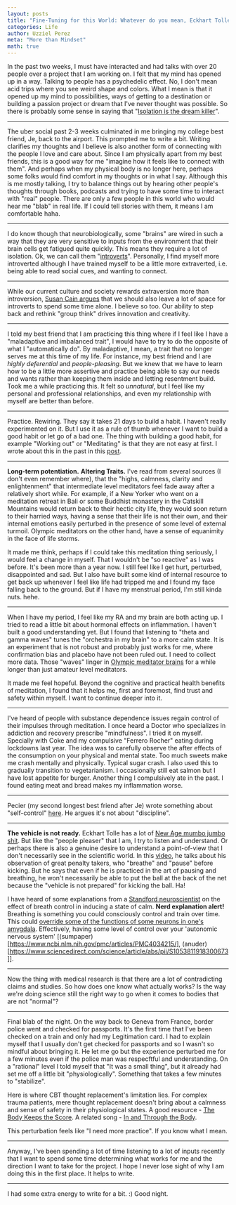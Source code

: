 ```yaml
---
layout: posts
title: "Fine-Tuning for this World: Whatever do you mean, Eckhart Tolle?"
categories: Life
author: Uzziel Perez
meta: "More than Mindset"
math: true
---
```


In the past two weeks, I must have interacted and had talks with over 20 people over a project that I am working on. I felt that my mind has opened up in a way.
Talking to people has a psychedelic effect. No, I don't mean acid trips where you see weird shape and colors. What I mean is that it opened up my mind to possibilities, ways of getting to a destination or building a passion project or dream that I've never thought was possible. So there is probably some sense in saying that "[Isolation is the dream killer](https://www.youtube.com/results?search_query=isolation+is+the+dream+killer)".

-----------------

The uber social past 2-3 weeks culminated in me bringing my college best friend, Je, back to the airport. This prompted me to write a bit. Writing clarifies my thoughts and I believe is also another form of connecting with the people I love and care about. Since I am physically apart from my best friends, this is a good way for me "imagine how it feels like to connect with them". And perhaps when my physical body is no longer here, perhaps some folks would find comfort in my thoughts or in what I say. Although this is me mostly talking, I try to balance things out by hearing other people's thoughts through books, podcasts and trying to have some time to interact with "real" people. There are only a few people in this world who would hear me "blab" in real life. If I could tell stories with them, it means I am comfortable haha.

------------------

I do know though that neurobiologically, some "brains" are wired in such a way that they are very sensitive to inputs from the environment that their brain cells get fatigued quite quickly. This means they require a lot of isolation. Ok, we can call them "[introverts](https://www.youtube.com/watch?v=c0KYU2j0TM4)". Personally, I find myself more introverted although I have trained myself to be a little more extraverted, i.e. being able to read social cues, and wanting to connect.

-----------------

While our current culture and society rewards extraversion more than introversion, [Susan Cain argues](https://www.youtube.com/watch?v=c0KYU2j0TM4) that we should also leave a lot of space for introverts to spend some time alone. I believe so too. Our ability to step back and rethink "group think" drives innovation and creativity.

------------------

I told my best friend that I am practicing this thing where if I feel like I have a "maladaptive and imbalanced trait", I would have to try to do the opposite of what I "automatically do". By maladaptive, I mean, a trait that no longer serves me at this time of my life. For instance, my best friend and I are *highly deferential* and *people-pleasing*. But we knew that we have to learn how to be a little more assertive and practice being able to say our needs and wants rather than keeping them inside and letting resentment build. Took me a while practicing this. It felt so *unnatural*, but I feel like my personal and professional relationships, and even my relationship with myself are better than before.

------------------

Practice. Rewiring. They say it takes 21 days to build a habit. I haven't really experimented on it. But I use it as a rule of thumb whenever I want to build a good habit or let go of a bad one. The thing with building a good habit, for example "Working out" or "Meditating" is that they are not easy at first. I wrote about this in the past in this [post](https://uzzielperez.github.io/life,/pleasant/thoughts/series/2020/07/02/Chamonix-MontBlanc3.html).

-------------------

**Long-term potentiation.** **Altering Traits.** I've read from several sources (I don't even remember where), that the "highs, calmness, clarity and enlightenment" that intermediate level meditators feel fade away after a relatively short while. For example, if a New Yorker who went on a meditation retreat in Bali or some Buddhist monastery in the Catskill Mountains would return back to their hectic city life, they would soon return to their harried ways, having a sense that their life is not their own, and their internal emotions easily perturbed in the presence of some level of external turmoil. Olympic meditators on the other hand, have a sense of equanimity in the face of life storms.

It made me think, perhaps if I could take this meditation thing seriously, I would feel a change in myself. That I wouldn't be "so reactive" as I was before. It's been more than a year now. I still feel like I get hurt, perturbed, disappointed and sad. But I also have built some kind of internal resource to get back up whenever I feel like life had tripped me and I found my face falling back to the ground. But if I have my menstrual period, I'm still kinda nuts. hehe.

-------------------

When I have my period, I feel like my RA and my brain are both acting up. I tried to read a little bit about hormonal effects on inflammation. I haven't built a good understanding yet. But I found that listening to "theta and gamma waves" tunes the "orchestra in my brain" to a more calm state. It is an experiment that is not robust and probably just works for me, where confirmation bias and placebo have not been ruled out. I need to collect more data. Those "waves" linger in [Olympic meditator brains](https://www.youtube.com/watch?v=10J6crRacZg) for a while longer than just amateur level meditators.

It made me feel hopeful. Beyond the cognitive and practical health benefits of meditation, I found that it helps me, first and foremost, find trust and safety within myself. I want to continue deeper into it.

-------------------

I've heard of people with substance dependence issues regain control of their impulses through meditation. I once heard a Doctor who specializes in addiction and recovery prescribe "mindfulness". I tried it on myself. Specially with Coke and my compulsive "Ferrero Rocher" eating during lockdowns last year. The idea was to carefully observe the after effects of the consumption on your physical and mental state. Too much sweets make me crash mentally and physically. Typical sugar crash. I also used this to gradually transition to vegetarianism. I occasionally still eat salmon but I have lost appetite for burger. Another thing I compulsively ate in the past. I found eating meat and bread makes my inflammation worse.

-------------------

Pecier (my second longest best friend after Je) wrote something about "self-control" [here](https://manilastandard.net/opinion/columns/sounds-of-science/284083/the-science-of-self-control.html). He argues it's not about "discipline".

-------------------

**The vehicle is not ready.** Eckhart Tolle has a lot of [New Age mumbo jumbo shit](https://www.youtube.com/watch?v=A8XPVclekrQ). But like the "people pleaser" that I am, I try to listen and understand. Or perhaps there is also a genuine desire to understand a point-of-view that I don't necessarily see in the scientific world. In this [video](https://www.youtube.com/watch?v=A8XPVclekrQ), he talks about his observation of great penalty takers, who "breathe" and "pause" before kicking. But he says that even if he is practiced in the art of pausing and breathing, he won't necessarily be able to put the ball at the back of the net because the "vehicle is not prepared" for kicking the ball. Ha!

I have heard of some explanations from a [Standford neuroscientist](https://www.youtube.com/watch?v=hniIopesFSg) on the effect of
breath control in inducing a state of calm. **Nerd explanation alert!** Breathing is something you could consciously control and train over time. This could [override some of the functions of some neurons in one's amygdala](https://www.wnycstudios.org/podcasts/radiolab/articles/breath). Effectively, having some level of control over your 'autonomic nervous system' [(sumpaper)[https://www.ncbi.nlm.nih.gov/pmc/articles/PMC4034215/], (anuder)[https://www.sciencedirect.com/science/article/abs/pii/S1053811918300673]].

---------------------

Now the thing with medical research is that there are a lot of contradicting claims and studies. So how does one know what actually works? Is the way we're doing science still the right way to go when it comes to bodies that are not "normal"?

---------------------

Final blab of the night. On the way back to Geneva from France, border police went and checked for passports. It's the first time that I've been checked on a train and only had my Legitimation card. I had to explain myself that I usually don't get checked for passports and so I wasn't so mindful about bringing it. He let me go but the experience perturbed me for a few minutes even if the police man was respecftful and understanding. On a "rational" level I told myself that "It was a small thing", but it already had set me off a little bit "physiologically". Something that takes a few minutes to "stabilize".

Here is where CBT thought replacement's limitation lies. For complex trauma patients, mere thought replacement doesn't bring about a calmness and sense of safety in their physiological states. A good resource - [The Body Keeps the Score](https://www.youtube.com/watch?v=QSCXyYuT2rE). A related song - [In and Through the Body](https://www.youtube.com/watch?v=QSCXyYuT2rE).

This perturbation feels like "I need more practice". If you know what I mean. 

---------------------

Anyway, I've been spending a lot of time listening to a lot of inputs recently that I want to spend some time determining what works for me and the direction I want to take for the project. I hope I never lose sight of why I am doing this in the first place. It helps to write.

---------------------

I had some extra energy to write for a bit. :) Good night.
